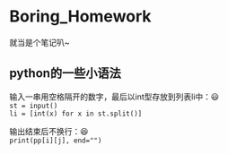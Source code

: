 # Boring_Homework
  
  就当是个笔记叭~    
  
## python的一些小语法  
输入一串用空格隔开的数字，最后以int型存放到列表li中：:smiley:  
`st = input()`   
`li = [int(x) for x in st.split()]`  
  
输出结束后不换行：:satisfied:    
`print(pp[i][j], end="")`
